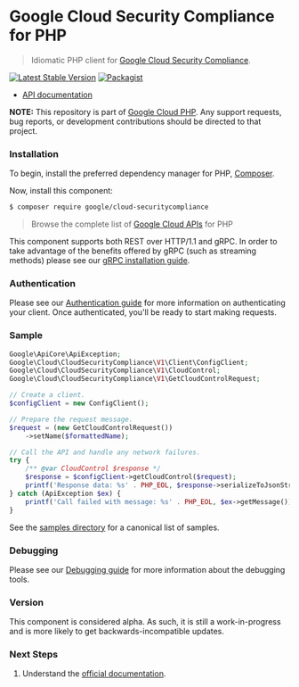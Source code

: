 # Google Cloud Security Compliance for PHP

> Idiomatic PHP client for [Google Cloud Security Compliance](https://cloud.google.com/security-command-center).

[![Latest Stable Version](https://poser.pugx.org/google/cloud-securitycompliance/v/stable)](https://packagist.org/packages/google/cloud-securitycompliance) [![Packagist](https://img.shields.io/packagist/dm/google/cloud-securitycompliance.svg)](https://packagist.org/packages/google/cloud-securitycompliance)

* [API documentation](https://cloud.google.com/php/docs/reference/cloud-securitycompliance/latest)

**NOTE:** This repository is part of [Google Cloud PHP](https://github.com/googleapis/google-cloud-php). Any
support requests, bug reports, or development contributions should be directed to
that project.

### Installation

To begin, install the preferred dependency manager for PHP, [Composer](https://getcomposer.org/).

Now, install this component:

```sh
$ composer require google/cloud-securitycompliance
```

> Browse the complete list of [Google Cloud APIs](https://cloud.google.com/php/docs/reference)
> for PHP

This component supports both REST over HTTP/1.1 and gRPC. In order to take advantage of the benefits
offered by gRPC (such as streaming methods) please see our
[gRPC installation guide](https://cloud.google.com/php/grpc).

### Authentication

Please see our [Authentication guide](https://github.com/googleapis/google-cloud-php/blob/main/AUTHENTICATION.md) for more information
on authenticating your client. Once authenticated, you'll be ready to start making requests.

### Sample

```php
Google\ApiCore\ApiException;
Google\Cloud\CloudSecurityCompliance\V1\Client\ConfigClient;
Google\Cloud\CloudSecurityCompliance\V1\CloudControl;
Google\Cloud\CloudSecurityCompliance\V1\GetCloudControlRequest;

// Create a client.
$configClient = new ConfigClient();

// Prepare the request message.
$request = (new GetCloudControlRequest())
    ->setName($formattedName);

// Call the API and handle any network failures.
try {
    /** @var CloudControl $response */
    $response = $configClient->getCloudControl($request);
    printf('Response data: %s' . PHP_EOL, $response->serializeToJsonString());
} catch (ApiException $ex) {
    printf('Call failed with message: %s' . PHP_EOL, $ex->getMessage());
}
```

See the [samples directory](https://github.com/googleapis/google-cloud-php-securitycompliance/tree/main/samples) for a canonical list of samples.

### Debugging

Please see our [Debugging guide](https://github.com/googleapis/google-cloud-php/blob/main/DEBUG.md)
for more information about the debugging tools.

### Version

This component is considered alpha. As such, it is still a work-in-progress and is more likely to get backwards-incompatible updates.

### Next Steps

1. Understand the [official documentation](https://cloud.google.com/security-command-center/docs/compliance-manager-overview).
